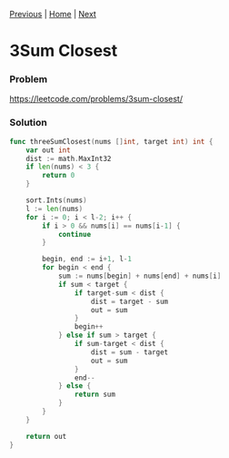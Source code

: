 [Previous](https://github.com/albertopformoso/go-leetcode/blob/main/015-3sum/015-3sum.md) | [Home](https://github.com/albertopformoso/go-leetcode) | [Next](https://github.com/albertopformoso/go-leetcode/blob/main/017-letter-combinations-of-a-phone-number/017-letter-combinations-of-a-phone-number.md)

# 3Sum Closest

### Problem

https://leetcode.com/problems/3sum-closest/

### Solution

```go
func threeSumClosest(nums []int, target int) int {
	var out int
	dist := math.MaxInt32
	if len(nums) < 3 {
		return 0
	}

	sort.Ints(nums)
	l := len(nums)
	for i := 0; i < l-2; i++ {
		if i > 0 && nums[i] == nums[i-1] {
			continue
		}

		begin, end := i+1, l-1
		for begin < end {
			sum := nums[begin] + nums[end] + nums[i]
			if sum < target {
				if target-sum < dist {
					dist = target - sum
					out = sum
				}
				begin++
			} else if sum > target {
				if sum-target < dist {
					dist = sum - target
					out = sum
				}
				end--
			} else {
				return sum
			}
		}
	}

	return out
}
```
